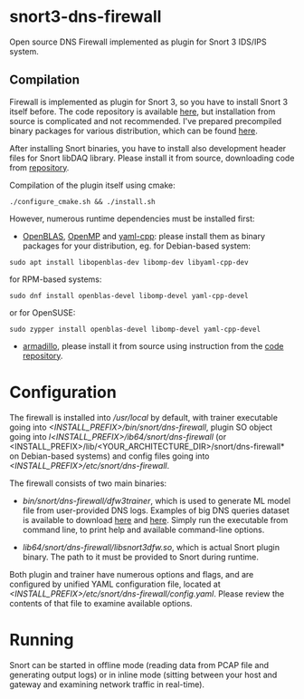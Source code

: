 # snort3-dns-firewall
Open source DNS Firewall implemented as plugin for Snort 3 IDS/IPS system. 

## Compilation
Firewall is implemented as plugin for Snort 3, so you have to install Snort 3 itself before. The code repository is available [here](https://github.com/snort3/snort3), but installation from source is complicated and not recommended. I've prepared precompiled binary packages for various distribution, which can be found [here](https://github.com/ArturB/snort3-precompiled). 

After installing Snort binaries, you have to install also development header files for Snort libDAQ library. Please install it from source, downloading code from [repository](https://github.com/snort3/libdaq). 

Compilation of the plugin itself using cmake:
```
./configure_cmake.sh && ./install.sh
```
However, numerous runtime dependencies must be installed first:
- [OpenBLAS](https://www.openblas.net/), [OpenMP](https://www.openmp.org/) and [yaml-cpp](https://github.com/jbeder/yaml-cpp): please install them as binary packages for your distribution, eg. for Debian-based system:
``` 
sudo apt install libopenblas-dev libomp-dev libyaml-cpp-dev
```
for RPM-based systems:
```
sudo dnf install openblas-devel libomp-devel yaml-cpp-devel
```
or for OpenSUSE:
```
sudo zypper install openblas-devel libomp-devel yaml-cpp-devel
```
- [armadillo](https://github.com/conradsnicta/armadillo), please install it from source using instruction from the [code repository](https://github.com/conradsnicta/armadillo).

# Configuration
The firewall is installed into */usr/local* by default, with trainer executable going into *<INSTALL_PREFIX>/bin/snort/dns-firewall*, plugin SO object going into *l<INSTALL_PREFIX>/ib64/snort/dns-firewall* (or <INSTALL_PREFIX>/lib/<YOUR_ARCHITECTURE_DIR>/snort/dns-firewall* on Debian-based systems) and config files going into *<INSTALL_PREFIX>/etc/snort/dns-firewall*. 

The firewall consists of two main binaries:
- *bin/snort/dns-firewall/dfw3trainer*, which is used to generate ML model file from user-provided DNS logs. Examples of big DNS queries dataset is available to download [here](https://www.brodzki.org/packed-rb.log.gz) and [here](https://www.brodzki.org/packed-ccr.log.gz). Simply run the executable from command line, to print help and available command-line options. 

- *lib64/snort/dns-firewall/libsnort3dfw.so*, which is actual Snort plugin binary. The path to it must be provided to Snort during runtime. 

Both plugin and trainer have numerous options and flags, and are configured by unified YAML configuration file, located at *<INSTALL_PREFIX>/etc/snort/dns-firewall/config.yaml*. Please review the contents of that file to examine available options. 

# Running 
Snort can be started in offline mode (reading data from PCAP file and generating output logs) or in inline mode (sitting between your host and gateway and examining network traffic in real-time). 
